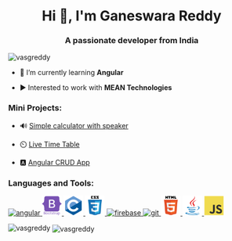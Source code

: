 <h1 align="center">Hi 👋, I'm Ganeswara Reddy</h1>

<h3 align="center">A passionate developer from India </h3>

<p align="left"> <img src="https://komarev.com/ghpvc/?username=vasgreddy&label=Profile%20views&color=0e75b6&style=flat" alt="vasgreddy" /> </p>

- 🌱 I’m currently learning **Angular**

- ▶️ Interested to work with **MEAN Technologies**

<h3 align="left">Mini Projects:</h3>

- 🔊 [Simple calculator with speaker](https://vasgreddy.github.io/calculator/)

- ⏲️ [Live Time Table](https://vasgreddy.github.io/LiveTimeTable/)

- 🅰️ [Angular CRUD App](https://vasgreddy.github.io/angular-crud-app/)

<h3 align="left">Languages and Tools:</h3>
<p align="left"> 
  <a href="https://angular.io" target="_blank" rel="noreferrer"> <img src="https://angular.io/assets/images/logos/angular/angular.svg" alt="angular" width="40" height="40"/> </a>
  <a href="https://getbootstrap.com" target="_blank" rel="noreferrer"> <img src="https://raw.githubusercontent.com/devicons/devicon/master/icons/bootstrap/bootstrap-plain-wordmark.svg" alt="bootstrap" width="40" height="40"/> </a> <a href="https://www.cprogramming.com/" target="_blank" rel="noreferrer"> <img src="https://raw.githubusercontent.com/devicons/devicon/master/icons/c/c-original.svg" alt="c" width="40" height="40"/> </a> <a href="https://www.w3schools.com/css/" target="_blank" rel="noreferrer"> <img src="https://raw.githubusercontent.com/devicons/devicon/master/icons/css3/css3-original-wordmark.svg" alt="css3" width="40" height="40"/> </a> <a href="https://firebase.google.com/" target="_blank" rel="noreferrer"> <img src="https://www.vectorlogo.zone/logos/firebase/firebase-icon.svg" alt="firebase" width="40" height="40"/> </a> <a href="https://git-scm.com/" target="_blank" rel="noreferrer"> <img src="https://www.vectorlogo.zone/logos/git-scm/git-scm-icon.svg" alt="git" width="40" height="40"/> </a> <a href="https://www.w3.org/html/" target="_blank" rel="noreferrer"> <img src="https://raw.githubusercontent.com/devicons/devicon/master/icons/html5/html5-original-wordmark.svg" alt="html5" width="40" height="40"/> </a> <a href="https://www.java.com" target="_blank" rel="noreferrer"> <img src="https://raw.githubusercontent.com/devicons/devicon/master/icons/java/java-original.svg" alt="java" width="40" height="40"/> </a> <a href="https://developer.mozilla.org/en-US/docs/Web/JavaScript" target="_blank" rel="noreferrer"> <img src="https://raw.githubusercontent.com/devicons/devicon/master/icons/javascript/javascript-original.svg" alt="javascript" width="40" height="40"/> </a> </p>

<p><img align="left" src="https://github-readme-stats.vercel.app/api/top-langs?username=vasgreddy&show_icons=true&locale=en&layout=compact" alt="vasgreddy" /></p>

<p>&nbsp;<img align="center" src="https://github-readme-stats.vercel.app/api?username=vasgreddy&show_icons=true&locale=en" alt="vasgreddy" /></p>
